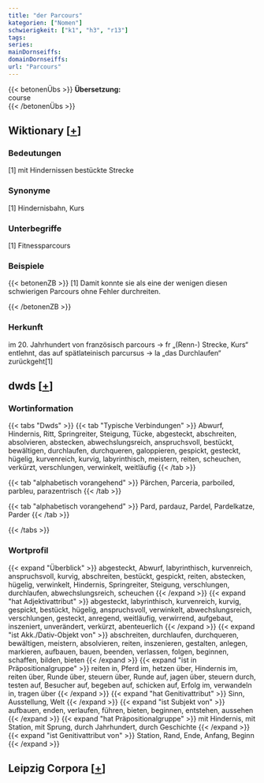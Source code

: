 ```yaml
---
title: "der Parcours"
kategorien: ["Nomen"]
schwierigkeit: ["k1", "h3", "r13"]
tags:
series:
mainDornseiffs:
domainDornseiffs:
url: "Parcours"
---
```


{{< betonenÜbs >}}
**Übersetzung:**  
course  
{{< /betonenÜbs >}}

## Wiktionary [[+](https://de.wiktionary.org/wiki/Parcours)]

### Bedeutungen
[1] mit Hindernissen bestückte Strecke  

### Synonyme
[1] Hindernisbahn, Kurs  

### Unterbegriffe
[1] Fitnessparcours  

### Beispiele
{{< betonenZB >}}
[1] Damit konnte sie als eine der wenigen diesen schwierigen Parcours ohne Fehler durchreiten.  

{{< /betonenZB >}}
### Herkunft
im 20. Jahrhundert von französisch parcours → fr „(Renn-) Strecke, Kurs“ entlehnt, das auf spätlateinisch parcursus → la „das Durchlaufen“ zurückgeht[1]  



## dwds [[+](https://www.dwds.de/wb/Parcours)]

### Wortinformation
{{< tabs "Dwds" >}}
{{< tab "Typische Verbindungen" >}}
Abwurf, Hindernis, Ritt, Springreiter, Steigung, Tücke, abgesteckt, abschreiten, absolvieren, abstecken, abwechslungsreich, anspruchsvoll, bestückt, bewältigen, durchlaufen, durchqueren, galoppieren, gespickt, gesteckt, hügelig, kurvenreich, kurvig, labyrinthisch, meistern, reiten, scheuchen, verkürzt, verschlungen, verwinkelt, weitläufig
{{< /tab >}}

{{< tab "alphabetisch vorangehend" >}}
Pärchen, Parceria, parboiled, parbleu, parazentrisch
{{< /tab >}}

{{< tab "alphabetisch vorangehend" >}}
Pard, pardauz, Pardel, Pardelkatze, Parder
{{< /tab >}}

{{< /tabs >}}

### Wortprofil
{{< expand "Überblick" >}} abgesteckt, Abwurf, labyrinthisch, kurvenreich, anspruchsvoll, kurvig, abschreiten, bestückt, gespickt, reiten, abstecken, hügelig, verwinkelt, Hindernis, Springreiter, Steigung, verschlungen, durchlaufen, abwechslungsreich, scheuchen {{< /expand >}}
{{< expand "hat Adjektivattribut" >}} abgesteckt, labyrinthisch, kurvenreich, kurvig, gespickt, bestückt, hügelig, anspruchsvoll, verwinkelt, abwechslungsreich, verschlungen, gesteckt, anregend, weitläufig, verwirrend, aufgebaut, inszeniert, unverändert, verkürzt, abenteuerlich {{< /expand >}}
{{< expand "ist Akk./Dativ-Objekt von" >}} abschreiten, durchlaufen, durchqueren, bewältigen, meistern, absolvieren, reiten, inszenieren, gestalten, anlegen, markieren, aufbauen, bauen, beenden, verlassen, folgen, beginnen, schaffen, bilden, bieten {{< /expand >}}
{{< expand "ist in Präpositionalgruppe" >}} reiten in, Pferd im, hetzen über, Hindernis im, reiten über, Runde über, steuern über, Runde auf, jagen über, steuern durch, testen auf, Besucher auf, begeben auf, schicken auf, Erfolg im, verwandeln in, tragen über {{< /expand >}}
{{< expand "hat Genitivattribut" >}} Sinn, Ausstellung, Welt {{< /expand >}}
{{< expand "ist Subjekt von" >}} aufbauen, enden, verlaufen, führen, bieten, beginnen, entstehen, aussehen {{< /expand >}}
{{< expand "hat Präpositionalgruppe" >}} mit Hindernis, mit Station, mit Sprung, durch Jahrhundert, durch Geschichte {{< /expand >}}
{{< expand "ist Genitivattribut von" >}} Station, Rand, Ende, Anfang, Beginn {{< /expand >}}

## Leipzig Corpora [[+](https://corpora.uni-leipzig.de/en/res?word=Parcours&corpusId=deu_newscrawl-public_2018)]

